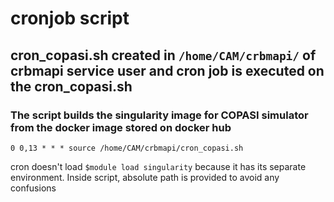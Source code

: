 # cronjob script 

## cron_copasi.sh created in `/home/CAM/crbmapi/` of crbmapi service user and cron job is executed on the cron_copasi.sh
### The script builds the singularity image for COPASI simulator from the docker image stored on docker hub
```
0 0,13 * * * source /home/CAM/crbmapi/cron_copasi.sh
```

cron doesn't load `$module load singularity` because  it has its separate environment. 
Inside script, absolute path is provided to avoid any confusions
